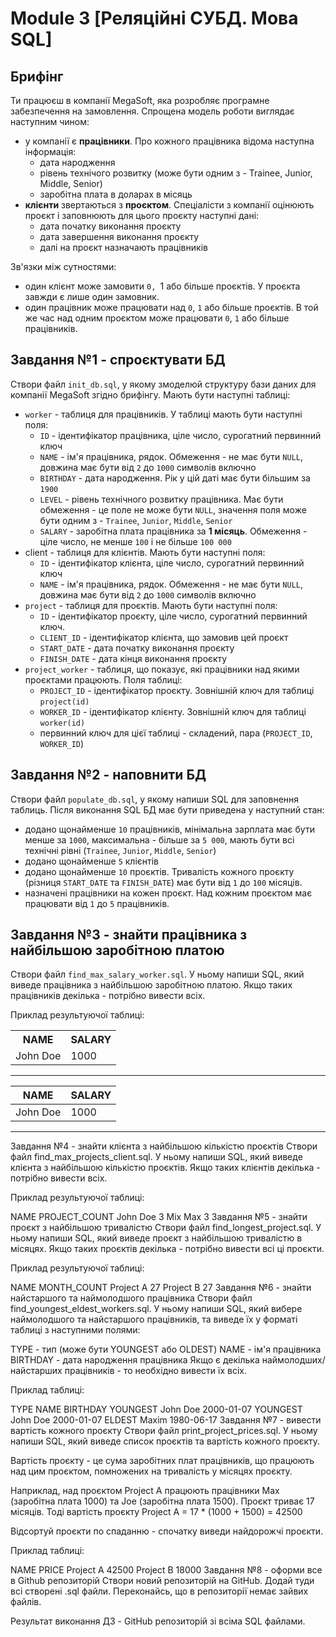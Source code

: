 # Module 3 [Реляційні СУБД. Мова SQL]

## Брифінг
Ти працюєш в компанії MegaSoft, яка розробляє програмне забезпечення на замовлення. Спрощена модель роботи виглядає наступним чином:

- у компанії є __працівники__. Про кожного працівника відома наступна інформація:
  - дата народження
  - рівень технічого розвитку (може бути одним з - Trainee, Junior, Middle, Senior)
  - заробітна плата в доларах в місяць
- __клієнти__ звертаються з __проєктом__. Спеціалісти з компанії оцінюють проєкт і заповнюють для цього проєкту наступні дані:
  - дата початку виконання проєкту
  - дата завершення виконання проєкту
  - далі на проєкт назначають працівників

Зв'язки між сутностями:

- один клієнт може замовити `0, `1 або більше проєктів. У проєкта завжди є лише один замовник.
- один працівник може працювати над `0`, `1` або більше проєктів. В той же час над одним проєктом може працювати `0`, `1` або більше працівників.

## Завдання №1 - спроєктувати БД
Створи файл `init_db.sql`, у якому змоделюй структуру бази даних для компанії MegaSoft згідно брифінгу. Мають бути наступні таблиці:

- `worker` - таблиця для працівників. У таблиці мають бути наступні поля:
  - `ID` - ідентифікатор працівника, ціле число, сурогатний первинний ключ
  - `NAME` - ім'я працівника, рядок. Обмеження - не має бути `NULL`, довжина має бути від `2` до `1000` символів включно
  - `BIRTHDAY` - дата народження. Рік у цій даті має бути більшим за `1900`
  - `LEVEL` - рівень технічного розвитку працівника. Має бути обмеження - це поле не може бути `NULL`, значення поля може бути одним з - `Trainee`, `Junior`, `Middle`, `Senior`
  - `SALARY` - заробітна плата працівника за __1 місяць__. Обмеження - ціле число, не менше `100` і не більше `100 000`
- client - таблиця для клієнтів. Мають бути наступні поля:
  - `ID` - ідентифікатор клієнта, ціле число, сурогатний первинний ключ
  - `NAME` - ім'я працівника, рядок. Обмеження - не має бути `NULL`, довжина має бути від `2` до `1000` символів включно
- `project` - таблиця для проєктів. Мають бути наступні поля:
  - `ID` - ідентифікатор проєкту, ціле число, сурогатний первинний ключ.
  - `CLIENT_ID` - ідентифікатор клієнта, що замовив цей проєкт
  - `START_DATE` - дата початку виконання проєкту
  - `FINISH_DATE` - дата кінця виконання проєкту
- `project_worker` - таблиця, що показує, які працівники над якими проєктами працюють. Поля таблиці:
  - `PROJECT_ID` - ідентифікатор проєкту. Зовнішній ключ для таблиці `project(id)`
  - `WORKER_ID` - ідентифікатор клієнту. Зовнішній ключ для таблиці `worker(id)`
  - первинний ключ для цієї таблиці - складений, пара (`PROJECT_ID`, `WORKER_ID`)

## Завдання №2 - наповнити БД
Створи файл `populate_db.sql`, у якому напиши SQL для заповнення таблиць. Після виконання SQL БД має бути приведена у наступний стан:

- додано щонайменше `10` працівників, мінімальна зарплата має бути менше за `1000`, максимальна - більше за `5 000`, мають бути всі технічні рівні (`Trainee`, `Junior`, `Middle`, `Senior`)
- додано щонайменше `5` клієнтів
- додано щонайменше `10` проєктів. Тривалість кожного проєкту (різниця `START_DATE` та `FINISH_DATE`) має бути від `1` до `100` місяців.
- назначені працівники на кожен проєкт. Над кожним проєктом має працювати від `1` до `5` працівників.

## Завдання №3 - знайти працівника з найбільшою заробітною платою
Створи файл `find_max_salary_worker.sql`. У ньому напиши SQL, який виведе працівника з найбільшою заробітною платою. Якщо таких працівників декілька - потрібно вивести всіх.

Приклад результуючої таблиці:

<table>
    <tr>
        <th>NAME</th>
        <th>SALARY</th>
    </tr>
    <tr>
        <td>John Doe</td>
        <td>1000</td>
    </tr>
</table>

---

| NAME | SALARY |
| - | - |
| John Doe | 1000 |

---

Завдання №4 - знайти клієнта з найбільшою кількістю проєктів
Створи файл find_max_projects_client.sql. У ньому напиши SQL, який виведе клієнта з найбільшою кількістю проєктів. Якщо таких клієнтів декілька - потрібно вивести всіх.

Приклад результуючої таблиці:

NAME	PROJECT_COUNT
John Doe	3
Mix Max	3
Завдання №5 - знайти проєкт з найбільшою тривалістю
Створи файл find_longest_project.sql. У ньому напиши SQL, який виведе проєкт з найбільшою тривалістю в місяцях. Якщо таких проєктів декілька - потрібно вивести всі ці проєкти.

Приклад результуючої таблиці:

NAME	MONTH_COUNT
Project A	27
Project B	27
Завдання №6 - знайти найстаршого та наймолодшого працівника
Створи файл find_youngest_eldest_workers.sql. У ньому напиши SQL, який вибере наймолодшого та найстаршого працівників, та виведе їх у форматі таблиці з наступними полями:

TYPE - тип (може бути YOUNGEST або OLDEST)
NAME - ім'я працівника
BIRTHDAY - дата народження працівника
Якщо є декілька наймолодших/найстарших працівників - то необхідно вивести їх всіх.

Приклад таблиці:

TYPE	NAME	BIRTHDAY
YOUNGEST	John Doe	2000-01-07
YOUNGEST	John Doe	2000-01-07
ELDEST	Maxim	1980-06-17
Завдання №7 - вивести вартість кожного проєкту
Створи файл print_project_prices.sql. У ньому напиши SQL, який виведе список проєктів та вартість кожного проєкту.

Вартість проєкту - це сума заробітних плат працівників, що працюють над цим проєктом, помножених на тривалість у місяцях проєкту.

Наприклад, над проєктом Project A працюють працівники Max (заробітна плата 1000) та Joe (заробітна плата 1500). Проєкт триває 17 місяців. Тоді вартість проєкту Project A = 17 * (1000 + 1500) = 42500

Відсортуй проєкти по спаданню - спочатку виведи найдорожчі проєкти.

Приклад таблиці:

NAME	PRICE
Project A	42500
Project B	18000
Завдання №8 - оформи все в Github репозиторій
Створи новий репозиторій на GitHub. Додай туди всі створені .sql файли. Переконайсь, що в репозиторії немає зайвих файлів.

Результат виконання ДЗ - GitHub репозиторій зі всіма SQL файлами.
